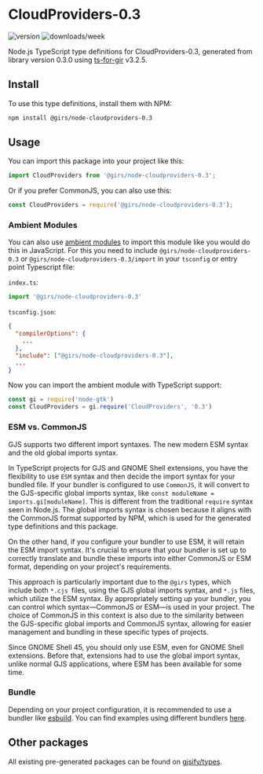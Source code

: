 
# CloudProviders-0.3

![version](https://img.shields.io/npm/v/@girs/node-cloudproviders-0.3)
![downloads/week](https://img.shields.io/npm/dw/@girs/node-cloudproviders-0.3)


Node.js TypeScript type definitions for CloudProviders-0.3, generated from library version 0.3.0 using [ts-for-gir](https://github.com/gjsify/ts-for-gir) v3.2.5.


## Install

To use this type definitions, install them with NPM:
```bash
npm install @girs/node-cloudproviders-0.3
```

## Usage

You can import this package into your project like this:
```ts
import CloudProviders from '@girs/node-cloudproviders-0.3';
```

Or if you prefer CommonJS, you can also use this:
```ts
const CloudProviders = require('@girs/node-cloudproviders-0.3');
```

### Ambient Modules

You can also use [ambient modules](https://github.com/gjsify/ts-for-gir/tree/main/packages/cli#ambient-modules) to import this module like you would do this in JavaScript.
For this you need to include `@girs/node-cloudproviders-0.3` or `@girs/node-cloudproviders-0.3/import` in your `tsconfig` or entry point Typescript file:

`index.ts`:
```ts
import '@girs/node-cloudproviders-0.3'
```

`tsconfig.json`:
```json
{
  "compilerOptions": {
    ...
  },
  "include": ["@girs/node-cloudproviders-0.3"],
  ...
}
```

Now you can import the ambient module with TypeScript support: 

```ts
const gi = require('node-gtk')
const CloudProviders = gi.require('CloudProviders', '0.3')
```



### ESM vs. CommonJS

GJS supports two different import syntaxes. The new modern ESM syntax and the old global imports syntax.

In TypeScript projects for GJS and GNOME Shell extensions, you have the flexibility to use `ESM` syntax and then decide the import syntax for your bundled file. If your bundler is configured to use `CommonJS`, it will convert to the GJS-specific global imports syntax, like `const moduleName = imports.gi[moduleName]`. This is different from the traditional `require` syntax seen in Node.js. The global imports syntax is chosen because it aligns with the CommonJS format supported by NPM, which is used for the generated type definitions and this package.

On the other hand, if you configure your bundler to use ESM, it will retain the ESM import syntax. It's crucial to ensure that your bundler is set up to correctly translate and bundle these imports into either CommonJS or ESM format, depending on your project's requirements.

This approach is particularly important due to the `@girs` types, which include both `*.cjs `files, using the GJS global imports syntax, and `*.js` files, which utilize the ESM syntax. By appropriately setting up your bundler, you can control which syntax—CommonJS or ESM—is used in your project. The choice of CommonJS in this context is also due to the similarity between the GJS-specific global imports and CommonJS syntax, allowing for easier management and bundling in these specific types of projects.

Since GNOME Shell 45, you should only use ESM, even for GNOME Shell extensions. Before that, extensions had to use the global import syntax, unlike normal GJS applications, where ESM has been available for some time.

### Bundle

Depending on your project configuration, it is recommended to use a bundler like [esbuild](https://esbuild.github.io/). You can find examples using different bundlers [here](https://github.com/gjsify/ts-for-gir/tree/main/examples).

## Other packages

All existing pre-generated packages can be found on [gjsify/types](https://github.com/gjsify/types).

